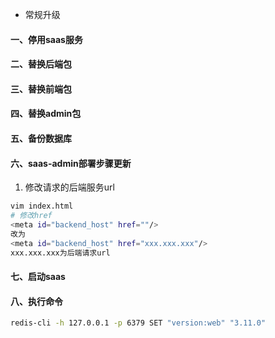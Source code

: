 - 常规升级
#### 一、停用saas服务
#### 二、替换后端包
#### 三、替换前端包
#### 四、替换admin包
#### 五、备份数据库

#### 六、saas-admin部署步骤更新

1. 修改请求的后端服务url
```bash
vim index.html
# 修改href
<meta id="backend_host" href=""/>
改为
<meta id="backend_host" href="xxx.xxx.xxx"/>
xxx.xxx.xxx为后端请求url
```
#### 七、启动saas
#### 八、执行命令
 ```bash
 redis-cli -h 127.0.0.1 -p 6379 SET "version:web" "3.11.0"
 ```
